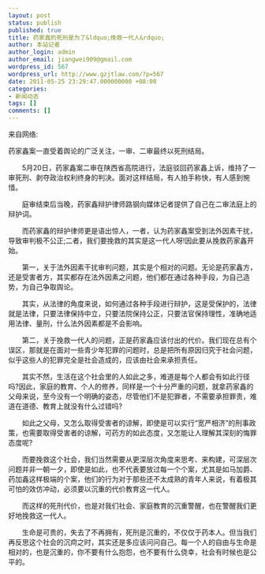 ```yaml
---
layout: post
status: publish
published: true
title: 药家鑫的死刑是为了&ldquo;挽救一代人&rdquo;
author: 本站记者
author_login: admin
author_email: jiangwei909@gmail.com
wordpress_id: 567
wordpress_url: http://www.gzjtlaw.com/?p=567
date: 2011-05-25 23:29:47.000000000 +08:00
categories:
- 新闻动态
tags: []
comments: []
---
```

来自网络:

药家鑫案一直受着舆论的广泛关注，一审、二审最终以死刑结局。

　　5月20日，药家鑫案二审在陕西省高院进行，法庭驳回药家鑫上诉，维持了一审死刑、剥夺政治权利终身的判决。面对这样结局，有人拍手称快，有人感到惋惜。

　　庭审结束后当晚，药家鑫辩护律师路钢向媒体记者提供了自己在二审法庭上的辩护词。

　　而药家鑫的辩护律师更是语出惊人，一者，认为药家鑫案受到法外因素干扰，导致审判极不公正;二者，我们要挽救的其实是这一代人呀!因此要从挽救药家鑫开始。

　　第一，关于法外因素干扰审判问题，其实是个相对的问题。无论是药家鑫方，还是受害者方，其实都存在法外因素之问题，他们都在通过各种手段，为自己造势，为自己争取舆论。

　　其实，从法律的角度来说，如何通过各种手段进行辩护，这是受保护的，法律就是法律，只要法律保持中立，只要法院保持公正，只要法官保持理性，准确地适用法律、量刑，什么法外因素都是不会影响。

　　第二，关于挽救一代人的问题，正是药家鑫应该付出的代价。我们现在总有个误区，那就是在面对一些青少年犯罪的问题时，总是把所有原因归究于社会问题，似乎这些人的犯罪完全是社会造成的，应该由社会来承担责任。

　　其实不然，生活在这个社会里的人如此之多，难道是每个人都会有如此行径吗?因此，家庭的教育、个人的修养，同样是一个十分严重的问题，就拿药家鑫的父母来说，至今没有一个明确的姿态，尽管他们不是犯罪者，不需要承担罪责，难道在道德、教育上就没有什么过错吗?

　　如此之父母，又怎么取得受害者的谅解，即使是可以实行&ldquo;宽严相济&rdquo;的刑事政策，也需要取得受害者的谅解，可药方的如此态度，又怎能让人理解其深刻的悔罪态度呢?

　　而要挽救这个社会，我们当然需要从更深层次角度来思考、来构建，可深层次问题并非一朝一夕，即使是如此，也不代表要放过每一个个案，尤其是如马加爵、药加鑫这样极端的个案，他们的行为对于那些还不太成熟的青年人来说，有着极其可怕的效仿冲动，必须要以沉重的代价教育这一代人。

　　而这样的死刑代价，也是对我们社会、家庭教育的沉重警醒，也在警醒我们更好地挽救这一代人。

　　生命是可贵的，失去了不再拥有，死刑是沉重的，不仅仅于药本人。但当我们再反思这个社会的沉疴之时，其实还是多应该问问自己。每一个人的自由与生命是相对的，也是沉重的，你不要有什么抱怨，也不要有什么侥幸，社会有时候也是公平的。
